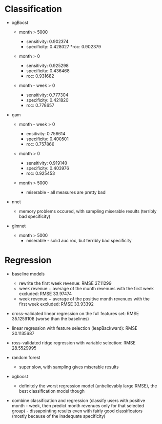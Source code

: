 # Classification

* xgBoost
  * month > 5000
    * sensitivity: 0.902374
    * specificity: 0.428027
    *roc: 0.902379

  * month > 0
    * sensitivity: 0.925298
    * specificity: 0.436468
    * roc: 0.931682

  * month - week > 0 
    * sensitivity: 0.777304
    * specificity: 0.421820
    * roc: 0.778657

* gam
  * month - week > 0
    * ensitivity: 0.756614
    * specificity: 0.400501
    * roc: 0.757866

  * month > 0 
    * sensitivity: 0.919140
    * specificity: 0.403976
    * roc: 0.925453

  * month > 5000
    * miserable - all measures are pretty bad

* nnet
  * memory problems occured, with sampling miserable results (terribly bad specificity)

* glmnet
  * month > 5000
    * miserable - solid auc roc, but terribly bad specificity

# Regression

* baseline models
  * rewrite the first week revenue: RMSE 37.11299
  * week revenue + average of the month revenues with the first week excluded: RMSE 33.97474
  * week revenue + average of the positive month revenues with the first week excluded: RMSE 33.93392
  
* cross-validated linear regression on the full features set: RMSE 35.1259108 (worse than the baselines)

* linear regression with feature selection (leapBackward): RMSE 30.1135687 

* ross-validated ridge regression with variable selection: RMSE 28.5529995

* random forest
  * super slow, with sampling gives miserable results

* xgboost
  * definitely the worst regression model (unbelievably large RMSE), the best classification model though
  
* combine classification and regression (classify users with positive month - week, then predict month revenues only for that selected group) - dissapointing results even with fairly good classificators (mostly because of the inadequate specificity)

